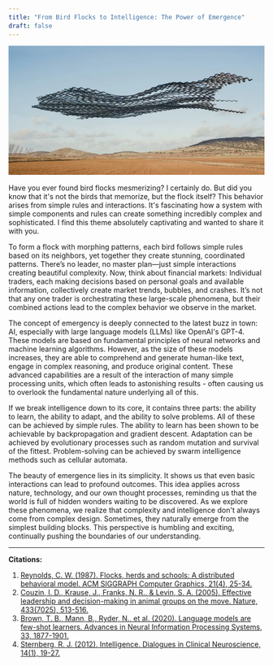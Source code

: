 ```yaml
---
title: "From Bird Flocks to Intelligence: The Power of Emergence"
draft: false
---
```


![alt text](/images/emergence.png)

Have you ever found bird flocks mesmerizing? I certainly do. But did you know that it's not the birds that memorize, but the flock itself? This behavior arises from simple rules and interactions. It's fascinating how a system with simple components and rules can create something incredibly complex and sophisticated. I find this theme absolutely captivating and wanted to share it with you.

To form a flock with morphing patterns, each bird follows simple rules based on its neighbors, yet together they create stunning, coordinated patterns. There’s no leader, no master plan—just simple interactions creating beautiful complexity. Now, think about financial markets: Individual traders, each making decisions based on personal goals and available information, collectively create market trends, bubbles, and crashes. It’s not that any one trader is orchestrating these large-scale phenomena, but their combined actions lead to the complex behavior we observe in the market.

The concept of emergency is deeply connected to the latest buzz in town: AI, especially with large language models (LLMs) like OpenAI's GPT-4. These models are based on fundamental principles of neural networks and machine learning algorithms. However, as the size of these models increases, they are able to comprehend and generate human-like text, engage in complex reasoning, and produce original content. These advanced capabilities are a result of the interaction of many simple processing units, which often leads to astonishing results - often causing us to overlook the fundamental nature underlying all of this.

If we break intelligence down to its core, it contains three parts: the ability to learn, the ability to adapt, and the ability to solve problems. All of these can be achieved by simple rules. The ability to learn has been shown to be achievable by backpropagation and gradient descent. Adaptation can be achieved by evolutionary processes such as random mutation and survival of the fittest. Problem-solving can be achieved by swarm intelligence methods such as cellular automata.

The beauty of emergence lies in its simplicity. It shows us that even basic interactions can lead to profound outcomes. This idea applies across nature, technology, and our own thought processes, reminding us that the world is full of hidden wonders waiting to be discovered. As we explore these phenomena, we realize that complexity and intelligence don't always come from complex design. Sometimes, they naturally emerge from the simplest building blocks. This perspective is humbling and exciting, continually pushing the boundaries of our understanding.

---
**Citations:**

1. [Reynolds, C. W. (1987). Flocks, herds and schools: A distributed behavioral model. ACM SIGGRAPH Computer Graphics, 21(4), 25-34.](https://dl.acm.org/doi/10.1145/37402.37406)
2. [Couzin, I. D., Krause, J., Franks, N. R., & Levin, S. A. (2005). Effective leadership and decision-making in animal groups on the move. Nature, 433(7025), 513-516.](https://www.nature.com/articles/nature03236)
3. [Brown, T. B., Mann, B., Ryder, N., et al. (2020). Language models are few-shot learners. Advances in Neural Information Processing Systems, 33, 1877-1901.](https://arxiv.org/abs/2005.14165)
4. [Sternberg, R. J. (2012). Intelligence. Dialogues in Clinical Neuroscience, 14(1), 19-27.](https://www.tandfonline.com/doi/full/10.31887/DCNS.2012.14.1/rsternberg)
